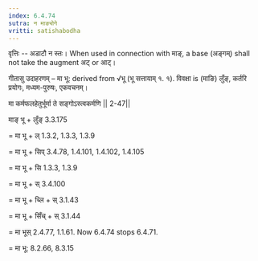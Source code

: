 ```yaml
---
index: 6.4.74
sutra: न माङ्योगे
vritti: satishabodha
---
```



वृत्तिः -- अडाटौ न स्तः। When used in connection with माङ्, a base (अङ्गम्) shall not take the augment अट् or आट्।


गीतासु उदाहरणम् – मा भू: derived from √भू (भू सत्तायाम् १. १). विवक्षा is (माङि) लुँङ्, कर्तरि प्रयोगः, मध्यम-पुरुषः, एकवचनम्।


मा कर्मफलहेतुर्भूर्मा ते सङ्गोऽस्त्वकर्मणि || 2-47||


माङ् भू + लुँङ् 3.3.175

= मा भू + ल् 1.3.2, 1.3.3, 1.3.9

= मा भू + सिप् 3.4.78, 1.4.101, 1.4.102, 1.4.105

= मा भू + सि 1.3.3, 1.3.9

= मा भू + स् 3.4.100

= मा भू + च्लि + स् 3.1.43

= मा भू + सिँच् + स् 3.1.44

= मा भूस् 2.4.77, 1.1.61. Now 6.4.74 stops 6.4.71.

= मा भू: 8.2.66, 8.3.15

